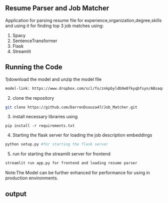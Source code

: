## Resume Parser and Job Matcher

Application for parsing resume file for experience,organization,degree,skills and using it for finding top 3 job matches using:
1) Spacy 
2) SentenceTransformer
3) Flask
4) Streamlit

## Running the Code

1)download the model and unzip the model file
```bash
model-link: https://www.dropbox.com/scl/fo/znkpbyldb9e07kyqbfsyn/ABsaqsA64FfOe-Nr0aeknxo?rlkey=pmkc1jtax5a17hsqcwtg7k5j1&st=gc0wf5br&dl=0
```

2) clone the repository
```bash
git clone https://github.com/DarrenDsouza47/Job_Matcher.git
```

3) install necessary libraries using
```
pip install -r requirements.txt
```
4) Starting the flask server for loading the  job description embeddings
```bash
python setup.py #for starting the flask server 
```
5) run for starting the streamlit server for frontend
```bash
streamlit run app.py for frontend and loading resume parser
```
Note:The Model can be further enhanced for performance for using in production environments.

## output
